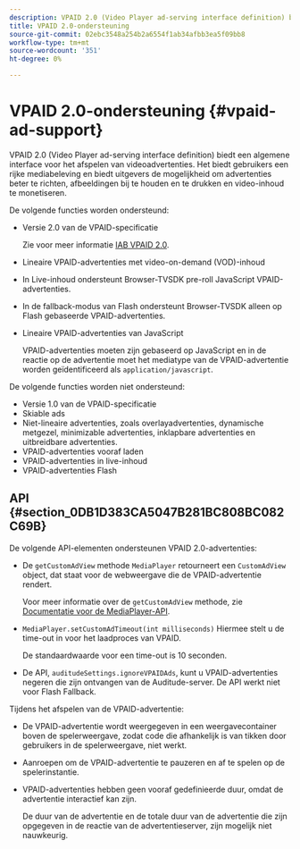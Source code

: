 ```yaml
---
description: VPAID 2.0 (Video Player ad-serving interface definition) biedt een algemene interface voor het afspelen van videoadvertenties. Het biedt gebruikers een rijke mediabeleving en biedt uitgevers de mogelijkheid om advertenties beter te richten, afbeeldingen bij te houden en te drukken en video-inhoud te monetiseren.
title: VPAID 2.0-ondersteuning
source-git-commit: 02ebc3548a254b2a6554f1ab34afbb3ea5f09bb8
workflow-type: tm+mt
source-wordcount: '351'
ht-degree: 0%

---
```


# VPAID 2.0-ondersteuning {#vpaid-ad-support}

VPAID 2.0 (Video Player ad-serving interface definition) biedt een algemene interface voor het afspelen van videoadvertenties. Het biedt gebruikers een rijke mediabeleving en biedt uitgevers de mogelijkheid om advertenties beter te richten, afbeeldingen bij te houden en te drukken en video-inhoud te monetiseren.

De volgende functies worden ondersteund:

* Versie 2.0 van de VPAID-specificatie

  Zie voor meer informatie [IAB VPAID 2.0](https://www.iab.com/guidelines/digital-video-player-ad-interface-definition-vpaid-2-0/).
* Lineaire VPAID-advertenties met video-on-demand (VOD)-inhoud
* In Live-inhoud ondersteunt Browser-TVSDK pre-roll JavaScript VPAID-advertenties.
* In de fallback-modus van Flash ondersteunt Browser-TVSDK alleen op Flash gebaseerde VPAID-advertenties.
* Lineaire VPAID-advertenties van JavaScript

  VPAID-advertenties moeten zijn gebaseerd op JavaScript en in de reactie op de advertentie moet het mediatype van de VPAID-advertentie worden geïdentificeerd als `application/javascript`.

De volgende functies worden niet ondersteund:

* Versie 1.0 van de VPAID-specificatie
* Skiable ads
* Niet-lineaire advertenties, zoals overlayadvertenties, dynamische metgezel, minimizable advertenties, inklapbare advertenties en uitbreidbare advertenties.
* VPAID-advertenties vooraf laden
* VPAID-advertenties in live-inhoud
* VPAID-advertenties Flash

## API {#section_0DB1D383CA5047B281BC808BC082C69B}

De volgende API-elementen ondersteunen VPAID 2.0-advertenties:

* De `getCustomAdView` methode `MediaPlayer` retourneert een `CustomAdView` object, dat staat voor de webweergave die de VPAID-advertentie rendert.

  Voor meer informatie over de `getCustomAdView` methode, zie [Documentatie voor de MediaPlayer-API](https://help.adobe.com/en_US/primetime/api/psdk/browser_tvsdk/AdobePSDK.MediaPlayer.html).

* `MediaPlayer.setCustomAdTimeout(int milliseconds)` Hiermee stelt u de time-out in voor het laadproces van VPAID.

  De standaardwaarde voor een time-out is 10 seconden.

* De API, `auditudeSettings.ignoreVPAIDAds`, kunt u VPAID-advertenties negeren die zijn ontvangen van de Auditude-server. De API werkt niet voor Flash Fallback.

Tijdens het afspelen van de VPAID-advertentie:

* De VPAID-advertentie wordt weergegeven in een weergavecontainer boven de spelerweergave, zodat code die afhankelijk is van tikken door gebruikers in de spelerweergave, niet werkt.
* Aanroepen om de VPAID-advertentie te pauzeren en af te spelen op de spelerinstantie.
* VPAID-advertenties hebben geen vooraf gedefinieerde duur, omdat de advertentie interactief kan zijn.

  De duur van de advertentie en de totale duur van de advertentie die zijn opgegeven in de reactie van de advertentieserver, zijn mogelijk niet nauwkeurig.
